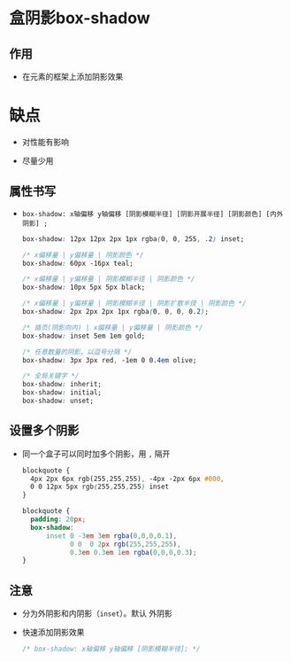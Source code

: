 # 盒阴影box-shadow

## 作用

*   在元素的框架上添加阴影效果

# 缺点

*   对性能有影响

*   尽量少用

## 属性书写

*   `box-shadow: x轴偏移 y轴偏移 [阴影模糊半径] [阴影开展半径] [阴影颜色] [内外阴影] ;`

    ```css
    box-shadow: 12px 12px 2px 1px rgba(0, 0, 255, .2) inset;
    ```

    ```css
    /* x偏移量 | y偏移量 | 阴影颜色 */
    box-shadow: 60px -16px teal;

    /* x偏移量 | y偏移量 | 阴影模糊半径 | 阴影颜色 */
    box-shadow: 10px 5px 5px black;

    /* x偏移量 | y偏移量 | 阴影模糊半径 | 阴影扩散半径 | 阴影颜色 */
    box-shadow: 2px 2px 2px 1px rgba(0, 0, 0, 0.2);

    /* 插页(阴影向内) | x偏移量 | y偏移量 | 阴影颜色 */
    box-shadow: inset 5em 1em gold;

    /* 任意数量的阴影，以逗号分隔 */
    box-shadow: 3px 3px red, -1em 0 0.4em olive;

    /* 全局关键字 */
    box-shadow: inherit;
    box-shadow: initial;
    box-shadow: unset;
    ```

## 设置多个阴影

*   同一个盒子可以同时加多个阴影，用 `,` 隔开

    ```css
    blockquote {
      4px 2px 6px rgb(255,255,255), -4px -2px 6px #000,
      0 0 12px 5px rgb(255,255,255) inset
    }
    ```

    ```css
    blockquote {
      padding: 20px;
      box-shadow: 
          inset 0 -3em 3em rgba(0,0,0,0.1), 
                0 0  0 2px rgb(255,255,255),
                0.3em 0.3em 1em rgba(0,0,0,0.3);
    }
    ```

## 注意

*   分为外阴影和内阴影（`inset`）。默认 外阴影

*   快速添加阴影效果

    ```css
    /* box-shadow: x轴偏移 y轴偏移 [阴影模糊半径]; */
    ```
